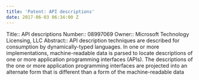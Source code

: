```yaml
---
title: 'Patent: API descriptions'
date: 2017-06-03 06:34:00 Z
---
```


Title:: API descriptions
Number:: 08997069
Owner:: Microsoft Technology Licensing, LLC
Abstract:: API description techniques are described for consumption by dynamically-typed languages. In one or more implementations, machine-readable data is parsed to locate descriptions of one or more application programming interfaces (APIs). The descriptions of the one or more application programming interfaces are projected into an alternate form that is different than a form of the machine-readable data